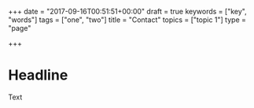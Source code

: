 +++
date = "2017-09-16T00:51:51+00:00"
draft = true
keywords = ["key", "words"]
tags = ["one", "two"]
title = "Contact"
topics = ["topic 1"]
type = "page"

+++

# Headline

Text

